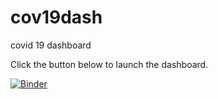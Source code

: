 # cov19dash
covid 19 dashboard

Click the button below to launch the dashboard.

[![Binder](https://mybinder.org/badge_logo.svg)](https://mybinder.org/v2/gh/ibaddesmukh/cov19dash/HEAD?labpath=voila%2Frender%2Fdashboard.ipynb)
